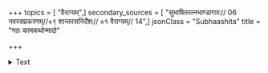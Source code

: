 +++
topics = [ "वैराग्यम्",]
secondary_sources = [ "सुभाषितरत्नभाण्डागारः// 06 नवरसप्रकरणम्//०९ शान्तरसनिर्देशः// ०१ वैराग्यम्// 14",]
jsonClass = "Subhaashita"
title = "गतः कामकथोन्मादो"

+++

<details><summary>Text</summary>

गतः कामकथोन्मादो गलितो यौवनज्वरः।  
गतो मोहश्च्युता तृष्णा कृतं पुण्याश्रमे मनः॥
</details>
